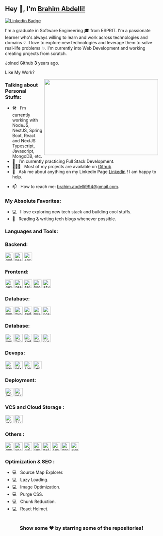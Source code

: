 ## Hey 👋, I'm [Brahim Abdelli!](https://github.com/brahimabdelli/)

[![Linkedin Badge](https://img.shields.io/badge/-LinkedIn-0e76a8?style=flat-square&logo=Linkedin&logoColor=white)](www.linkedin.com/in/brahimabdelli)
<!-- [![Website Badge](https://img.shields.io/badge/Website-3b5998?style=flat-square&logo=google-chrome&logoColor=white)](https://iampavangandhi.github.io/)
[![Twitter Badge](https://img.shields.io/badge/-Twitter-00acee?style=flat-square&logo=Twitter&logoColor=white)](https://twitter.com/iampavangandhi)
[![Instagram Badge](https://img.shields.io/badge/-Instagram-e4405f?style=flat-square&logo=Instagram&logoColor=white)](https://instagram.com/iampavangandhi/)
[![Telegram Badge](https://img.shields.io/badge/-Telegram-0088cc?style=flat-square&logo=Telegram&logoColor=white)](https://t.me/iampavangandhi) -->

<!-- ### Glad to see you here! &nbsp; ![](https://visitor-badge.glitch.me/badge?page_id=iampavangandhi.iampavangandhi&style=flat-square&color=0088cc) -->

I'm a graduate in Software Engineering 🎓 from ESPRIT. I'm a passionate learner who's always willing to learn and work across technologies and domains 💡. I love to explore new technologies and leverage them to solve real-life problems ✨. I'm currently into Web Development and working creating projects from scratch.

Joined Github **3** years ago.

<!-- Since then I pushed **1823**+ commits, opened **223**+ issues, submitted **246**+ pull requests, created **20**+ gists and contributed to **6**+ public repositories. -->

Like My Work?

<!-- <a href="https://www.buymeacoffee.com/iampavangandhi" target="_blank"><img src="https://cdn.buymeacoffee.com/buttons/v2/default-yellow.png" alt="Buy Me A Coffee" height="60px" width="217px" ></a> -->

<!-- [![](https://gitwar.herokuapp.com/badge?username=iampavangandhi&label=Gitwar%20Profile%20Score&style=for-the-badge&color=0088cc)](https://gitwar.herokuapp.com/) -->

<img align="right" height="250" width="375" alt="" src="https://raw.githubusercontent.com/iampavangandhi/iampavangandhi/master/gifs/coder.gif" />

### Talking about Personal Stuffs:

- 🛠 &nbsp; I’m currently working with NodeJS, NestJS, Spring Boot, React and NextJS <br /> Typescript, Javascript, MongoDB, etc.
- 🚀 &nbsp; I’m currently practicing Full Stack Development.
- 👨🏻‍💻 &nbsp; Most of my projects are available on [Github](https://github.com/brahimabdelli).
- 💬 &nbsp; Ask me about anything on my Linkedin Page [Linkedin](www.linkedin.com/in/brahimabdelli) ! I am happy to help.
<!-- - 
 💬 &nbsp; Ask me about anything [here](https://github.com/iampavangandhi/iampavangandhi/issues/2)! I am happy to help.-->
<!-- - 👾 &nbsp; Fun fact: Equal is Not Always Equal in Javascript. -->
- 📫 &nbsp; How to reach me: brahim.abdelli994@gmail.com.
<!-- - 📝 &nbsp; Checkout my [Resume](https://github.com/iampavangandhi/iampavangandhi/blob/master/resume.pdf). -->

### My Absolute Favorites:

- 💻 &nbsp; I love exploring new tech stack and building cool stuffs.
- 📰 &nbsp; Reading & writing tech blogs whenever possible.
<!-- - 🍕 &nbsp; Hackathons, meetups & tech events. -->

### Languages and Tools:

### Backend:
<code><img height="27" src="https://logowik.com/content/uploads/images/nodejs.jpg" alt="node"></code>
<code><img height="27" src="https://cdn.icon-icons.com/icons2/2699/PNG/512/nestjs_logo_icon_169927.png" alt="nest"></code>
<code><img height="27" src="https://www.developpez.com/public/images/news/spting-boot.png" alt="spring"></code>

### Frontend:
<code><img height="27" src="https://www.seekpng.com/png/full/80-803597_io-is-compatible-with-all-javascript-frameworks-and.png" alt="next"></code>
<code><img height="27" src="https://www.seekpng.com/png/full/80-803597_io-is-compatible-with-all-javascript-frameworks-and.png" alt="react"></code>
<code><img height="27" src="https://cdn.icon-icons.com/icons2/2699/PNG/512/nestjs_logo_icon_169927.png" alt="tailwind"></code>
<code><img height="27" src="https://www.developpez.com/public/images/news/spting-boot.png" alt="bootstrap"></code>
<code><img height="27" src="https://www.developpez.com/public/images/news/spting-boot.png" alt="styled"></code>

### Database:
<code><img height="27" src="https://www.seekpng.com/png/full/80-803597_io-is-compatible-with-all-javascript-frameworks-and.png" alt="mongodb"></code>
<code><img height="27" src="https://www.seekpng.com/png/full/80-803597_io-is-compatible-with-all-javascript-frameworks-and.png" alt="typeorm"></code>
<code><img height="27" src="https://cdn.icon-icons.com/icons2/2699/PNG/512/nestjs_logo_icon_169927.png" alt="redis"></code>
<code><img height="27" src="https://www.developpez.com/public/images/news/spting-boot.png" alt="mysql"></code>
<code><img height="27" src="https://www.developpez.com/public/images/news/spting-boot.png" alt="postgresql"></code>

### Database:
<code><img height="27" src="https://www.seekpng.com/png/full/80-803597_io-is-compatible-with-all-javascript-frameworks-and.png" alt="mongodb"></code>
<code><img height="27" src="https://www.seekpng.com/png/full/80-803597_io-is-compatible-with-all-javascript-frameworks-and.png" alt="typeorm"></code>
<code><img height="27" src="https://cdn.icon-icons.com/icons2/2699/PNG/512/nestjs_logo_icon_169927.png" alt="redis"></code>
<code><img height="27" src="https://www.developpez.com/public/images/news/spting-boot.png" alt="mysql"></code>
<code><img height="27" src="https://www.developpez.com/public/images/news/spting-boot.png" alt="postgresql"></code>

### Devops:
<code><img height="27" src="https://www.seekpng.com/png/full/80-803597_io-is-compatible-with-all-javascript-frameworks-and.png" alt="maven"></code>
<code><img height="27" src="https://www.seekpng.com/png/full/80-803597_io-is-compatible-with-all-javascript-frameworks-and.png" alt="nexus"></code>
<code><img height="27" src="https://www.seekpng.com/png/full/80-803597_io-is-compatible-with-all-javascript-frameworks-and.png" alt="sonar"></code>
<code><img height="27" src="https://www.seekpng.com/png/full/80-803597_io-is-compatible-with-all-javascript-frameworks-and.png" alt="jenkins"></code>

### Deployment:
<code><img height="27" src="https://www.seekpng.com/png/full/80-803597_io-is-compatible-with-all-javascript-frameworks-and.png" alt="heroku"></code>
<code><img height="27" src="https://www.seekpng.com/png/full/80-803597_io-is-compatible-with-all-javascript-frameworks-and.png" alt="vercel"></code>

### VCS and Cloud Storage :
<code><img height="27" src="https://www.seekpng.com/png/full/80-803597_io-is-compatible-with-all-javascript-frameworks-and.png" alt="vcs"></code>
<code><img height="27" src="https://www.seekpng.com/png/full/80-803597_io-is-compatible-with-all-javascript-frameworks-and.png" alt="firebase"></code>

### Others :
<code><img height="27" src="https://www.seekpng.com/png/full/80-803597_io-is-compatible-with-all-javascript-frameworks-and.png" alt="puppeteer"></code>
<code><img height="27" src="https://www.seekpng.com/png/full/80-803597_io-is-compatible-with-all-javascript-frameworks-and.png" alt="socket"></code>
<code><img height="27" src="https://www.seekpng.com/png/full/80-803597_io-is-compatible-with-all-javascript-frameworks-and.png" alt="bull"></code>
<code><img height="27" src="https://www.seekpng.com/png/full/80-803597_io-is-compatible-with-all-javascript-frameworks-and.png" alt="jenkins"></code>
<code><img height="27" src="https://www.seekpng.com/png/full/80-803597_io-is-compatible-with-all-javascript-frameworks-and.png" alt="mailjet"></code>
<code><img height="27" src="https://www.seekpng.com/png/full/80-803597_io-is-compatible-with-all-javascript-frameworks-and.png" alt="jest"></code>
<code><img height="27" src="https://www.seekpng.com/png/full/80-803597_io-is-compatible-with-all-javascript-frameworks-and.png" alt="googlemaps"></code>
<code><img height="27" src="https://www.seekpng.com/png/full/80-803597_io-is-compatible-with-all-javascript-frameworks-and.png" alt="swagger"></code>

### Optimization & SEO :
- 💻 &nbsp; Source Map Explorer.
- 💻 &nbsp; Lazy Loading.
- 💻 &nbsp; Image Optimization.
- 💻 &nbsp; Purge CSS.
- 💻 &nbsp; Chunk Reduction.
- 💻 &nbsp; React Helmet.
<!--
<code><img height="25" src="https://raw.githubusercontent.com/github/explore/80688e429a7d4ef2fca1e82350fe8e3517d3494d/topics/sass/sass.png" alt="sass"></code>
-->
<!-- 
### Projects and Dev Stuffs: -->

<!-- <details>	
  <summary><b>⚡ Github Stats</b></summary>

  <br />
  <img height="180em" src="https://github-readme-stats.vercel.app/api?username=BrahimAbdelli&show_icons=true&hide_border=true&&count_private=true&include_all_commits=true" />
  <img height="180em" src="https://github-readme-stats.vercel.app/api/top-langs/?username=BrahimAbdelli&exclude_repo=KNN-Image-Classification&show_icons=true&hide_border=true&layout=compact&langs_count=8"/>
</details>

<details>	
  <summary><b>☄️ Github Streaks</b></summary>

  <br />
  <img height="180em" src="https://github-readme-streak-stats.herokuapp.com/?user=iampavangandhi&hide_border=true" />
</details>

<details>
  <summary><b>🧑‍🚀 Open Source Projects</b></summary>

  <br />
  <table>
    <thead align="center">
      <tr border: none;>
        <td><b>💻 Projects</b></td>
        <td><b>🌟 Stars</b></td>
        <td><b>🍴 Forks</b></td>
        <td><b>🐛 Issues</b></td>
        <td><b>🔔 Pull Requests</b></td>
        <td><b>👨‍💻 Language</b></td>
      </tr>
    </thead>
    <tbody>
      <tr>
	      <td><a href="https://github.com/iampavangandhi/Gitwar"><b>🚀 Gitwar</b></a></td>
        <td><img alt="Stars" src="https://img.shields.io/github/stars/iampavangandhi/Gitwar?style=flat-square&labelColor=343b41"/></td>
        <td><img alt="Forks" src="https://img.shields.io/github/forks/iampavangandhi/Gitwar?style=flat-square&labelColor=343b41"/></td>
        <td><img alt="Issues" src="https://img.shields.io/github/issues/iampavangandhi/Gitwar?style=flat-square"/></td>
        <td><img alt="Pull Requests" src="https://img.shields.io/github/issues-pr/iampavangandhi/Gitwar?style=flat-square"/></td>
        <td><img alt="Language" src="https://img.shields.io/github/languages/top/iampavangandhi/Gitwar?style=flat-square"/></td>
      </tr>
      <tr>
	      <td><a href="https://github.com/iampavangandhi/TradeByte"><b>💸 TradeByte</b></a></td>
        <td><img alt="Stars" src="https://img.shields.io/github/stars/iampavangandhi/TradeByte?style=flat-square&labelColor=343b41"/></td>
        <td><img alt="Forks" src="https://img.shields.io/github/forks/iampavangandhi/TradeByte?style=flat-square&labelColor=343b41"/></td>
        <td><img alt="Issues" src="https://img.shields.io/github/issues/iampavangandhi/TradeByte?style=flat-square"/></td>
        <td><img alt="Pull Requests" src="https://img.shields.io/github/issues-pr/iampavangandhi/TradeByte?style=flat-square"/></td>
        <td><img alt="Language" src="https://img.shields.io/github/languages/top/iampavangandhi/TradeByte?label=javascript&style=flat-square"/></td>
      </tr>
      <tr>
	      <td><a href="https://github.com/iampavangandhi/TheNodeCourse"><b>👨🏻‍💻 TheNodeCourse</b></a></td>
        <td><img alt="Stars" src="https://img.shields.io/github/stars/iampavangandhi/TheNodeCourse?style=flat-square&labelColor=343b41"/></td>
        <td><img alt="Forks" src="https://img.shields.io/github/forks/iampavangandhi/TheNodeCourse?style=flat-square&labelColor=343b41"/></td>
        <td><img alt="Issues" src="https://img.shields.io/github/issues/iampavangandhi/TheNodeCourse?style=flat-square"/></td>
        <td><img alt="Pull Requests" src="https://img.shields.io/github/issues-pr/iampavangandhi/TheNodeCourse?style=flat-square"/></td>
        <td><img alt="Language" src="https://img.shields.io/github/languages/top/iampavangandhi/TheNodeCourse?style=flat-square"/></td> 
      </tr>
      <tr>
	      <td><a href="https://github.com/iampavangandhi/iampavangandhi"><b>🤓 iampavangandhi</b></a></td>
        <td><img alt="Stars" src="https://img.shields.io/github/stars/iampavangandhi/iampavangandhi?style=flat-square&labelColor=343b41"/></td>
        <td><img alt="Forks" src="https://img.shields.io/github/forks/iampavangandhi/iampavangandhi?style=flat-square&labelColor=343b41"/></td>
        <td><img alt="Issues" src="https://img.shields.io/github/issues/iampavangandhi/iampavangandhi?style=flat-square"/></td>
        <td><img alt="Pull Requests" src="https://img.shields.io/github/issues-pr/iampavangandhi/iampavangandhi?style=flat-square"/></td>
        <td><img alt="Language" src="https://img.shields.io/badge/markdown-100%25-blue?style=flat-square"/></td> 
      </tr>
    </tbody>
  </table>
  <br />
</details> -->
 
<!-- <details>	
  <br />
  <summary><b>⚙️ Things I use to get stuff done</b></summary>
  	<ul>
  	    <li><b>OS:</b> Ubuntu 20.04</li>
	    <li><b>Laptop: </b> HP Elitebook (i5)</li>
  	    <li><b>Browser: </b> Firefox Web Browser</li>
	    <li><b>Terminal: </b> ZSH: Oh My Zsh (PowerLevel10k)</li>
	    <li><b>Code Editor:</b> VSCode - The best editor out there.</li>
	    <li><b>To Stay Updated:</b> Dev.to, Medium, Linkedin and Twitter.</li>
	    <br />
	⚛️ Checkout My VSCode Configrations <a href="https://gist.github.com/iampavangandhi/039b1dc5a7cdcb007ab3691814d53130">Here</a>.
	</ul>	
</details> -->

#

<div align="center">

### Show some ❤️ by starring some of the repositories!

</div>
